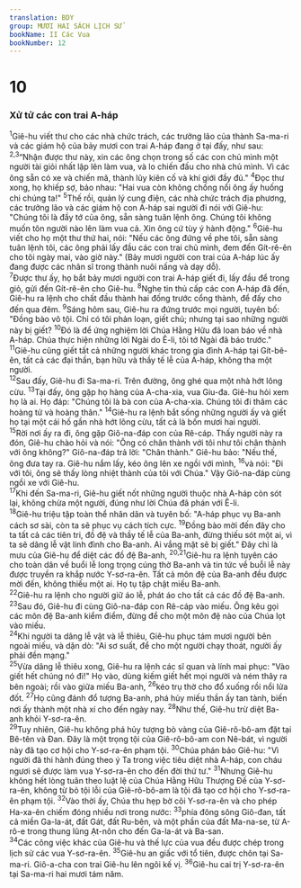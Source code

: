 ```yaml
---
translation: BDY
group: MƯƠI HAI SÁCH LỊCH SỬ
bookName: II Các Vua 
bookNumber: 12
---
```


<div class="title"><h1>10</h1><h3>Xử tử các con trai A-háp</h3></div>
<span class="verse 2vua_10_1"><sup>1</sup>Giê-hu viết thư cho các nhà chức trách, các trưởng lão của thành Sa-ma-ri và các giám hộ của bảy mươi con trai A-háp đang ở tại đấy, như sau: </span>
<span class="verse 2vua_10_2 2vua_10_3"><sup>2,3</sup>“Nhận được thư này, xin các ông chọn trong số các con chủ mình một người tài giỏi nhất lập lên làm vua, và lo chiến đấu cho nhà chủ mình. Vì các ông sẵn có xe và chiến mã, thành lũy kiên cố và khí giới đầy đủ.&#34; </span>
<span class="verse 2vua_10_4"><sup>4</sup>Đọc thư xong, họ khiếp sợ, bảo nhau: &#34;Hai vua còn không chống nổi ông ấy huống chi chúng ta!&#34; </span>
<span class="verse 2vua_10_5"><sup>5</sup>Thế rồi, quản lý cung điện, các nhà chức trách địa phương, các trưởng lão và các giám hộ con A-háp sai người đi nói với Giê-hu: &#34;Chúng tôi là đầy tớ của ông, sẵn sàng tuân lệnh ông. Chúng tôi không muốn tôn người nào lên làm vua cả. Xin ông cứ tùy ý hành động.&#34; </span>
<span class="verse 2vua_10_6"><sup>6</sup>Giê-hu viết cho họ một thư thứ hai, nói: &#34;Nếu các ông đứng về phe tôi, sẵn sàng tuân lệnh tôi, các ông phải lấy đầu các con trai chủ mình, đem đến Gít-rê-ên cho tôi ngày mai, vào giờ này.&#34; (Bảy mươi người con trai của A-háp lúc ấy đang được các nhân sĩ trong thành nuôi nấng và dạy dỗ).<br/></span>
<span class="verse 2vua_10_7"><sup>7</sup>Được thư ấy, họ bắt bảy mươi người con trai A-háp giết đi, lấy đầu để trong giỏ, gửi đến Gít-rê-ên cho Giê-hu. </span>
<span class="verse 2vua_10_8"><sup>8</sup>Nghe tin thủ cấp các con A-háp đã đến, Giê-hu ra lệnh cho chất đầu thành hai đống trước cổng thành, để đấy cho đến qua đêm. </span>
<span class="verse 2vua_10_9"><sup>9</sup>Sáng hôm sau, Giê-hu ra đứng trước mọi người, tuyên bố: &#34;Đồng bào vô tội. Chỉ có tôi phản loạn, giết chủ; nhưng tại sao những người này bị giết? </span>
<span class="verse 2vua_10_10"><sup>10</sup>Đó là để ứng nghiệm lời Chúa Hằng Hữu đã loan báo về nhà A-háp. Chúa thực hiện những lời Ngài do Ê-li, tôi tớ Ngài đã báo trước.&#34;<br/></span>
<span class="verse 2vua_10_11"><sup>11</sup>Giê-hu cũng giết tất cả những người khác trong gia đình A-háp tại Gít-bê-ên, tất cả các đại thần, bạn hữu và thầy tế lễ của A-háp, không tha một người.<br/></span>
<span class="verse 2vua_10_12"><sup>12</sup>Sau đấy, Giê-hu đi Sa-ma-ri. Trên đường, ông ghé qua một nhà hớt lông cừu. </span>
<span class="verse 2vua_10_13"><sup>13</sup>Tại đấy, ông gặp họ hàng của A-cha-xia, vua Giu-đa. Giê-hu hỏi xem họ là ai. Họ đáp: &#34;Chúng tôi là bà con của A-cha-xia. Chúng tôi đi thăm các hoàng tử và hoàng thân.&#34; </span>
<span class="verse 2vua_10_14"><sup>14</sup>Giê-hu ra lệnh bắt sống những người ấy và giết họ tại một cái hố gần nhà hớt lông cừu, tất cả là bốn mươi hai người.<br/></span>
<span class="verse 2vua_10_15"><sup>15</sup>Rời nơi ấy ra đi, ông gặp Giô-na-đáp con của Rê-cáp. Thấy người này ra đón, Giê-hu chào hỏi và nói: &#34;Ông có chân thành với tôi như tôi chân thành với ông không?&#34; Giô-na-đáp trả lời: &#34;Chân thành.&#34; Giê-hu bảo: &#34;Nếu thế, ông đưa tay ra. Giê-hu nắm lấy, kéo ông lên xe ngồi với mình, </span>
<span class="verse 2vua_10_16"><sup>16</sup>và nói: &#34;Đi với tôi, ông sẽ thấy lòng nhiệt thành của tôi với Chúa.&#34; Vậy Giô-na-đáp cùng ngồi xe với Giê-hu.<br/></span>
<span class="verse 2vua_10_17"><sup>17</sup>Khi đến Sa-ma-ri, Giê-hu giết nốt những người thuộc nhà A-háp còn sót lại, không chừa một người, đúng như lời Chúa đã phán với Ê-li.<br/></span>
<span class="verse 2vua_10_18"><sup>18</sup>Giê-hu triệu tập toàn thể nhân dân và tuyên bố: &#34;A-háp phục vụ Ba-anh cách sơ sài, còn ta sẽ phục vụ cách tích cực. </span>
<span class="verse 2vua_10_19"><sup>19</sup>Đồng bào mời đến đây cho ta tất cả các tiên tri, đồ đệ và thầy tế lễ của Ba-anh, đừng thiếu sót một ai, vì ta sẽ dâng lễ vật linh đình cho Ba-anh. Ai vắng mặt sẽ bị giết.&#34; Đây chỉ là mưu của Giê-hu để diệt các đồ đệ Ba-anh, </span>
<span class="verse 2vua_10_20 2vua_10_21"><sup>20,21</sup>Giê-hu ra lệnh tuyên cáo cho toàn dân về buổi lễ long trọng cúng thờ Ba-anh và tin tức về buỗi lễ này được truyền ra khắp nước Y-sơ-ra-ên. Tất cả môn đệ của Ba-anh đều được mời đến, không thiếu một ai. Họ tụ tập chật miếu Ba-anh.<br/></span>
<span class="verse 2vua_10_22"><sup>22</sup>Giê-hu ra lệnh cho người giữ áo lễ, phát áo cho tất cả các đồ đệ Ba-anh.<br/></span>
<span class="verse 2vua_10_23"><sup>23</sup>Sau đó, Giê-hu đi cùng Giô-na-đáp con Rê-cáp vào miếu. Ông kêu gọi các môn đệ Ba-anh kiểm điểm, đừng để cho một môn đệ nào của Chúa lọt vào miếu.<br/></span>
<span class="verse 2vua_10_24"><sup>24</sup>Khi người ta dâng lễ vật và lễ thiêu, Giê-hu phục tám mươi người bên ngoài miếu, và dặn dò: &#34;Ai sơ suất, để cho một người chạy thoát, người ấy phải đền mạng.&#34;<br/></span>
<span class="verse 2vua_10_25"><sup>25</sup>Vừa dâng lễ thiêu xong, Giê-hu ra lệnh các sĩ quan và lính mai phục: &#34;Vào giết hết chúng nó đi!&#34; Họ vào, dùng kiếm giết hết mọi người và ném thây ra bên ngoài; rồi vào giữa miếu Ba-anh, </span>
<span class="verse 2vua_10_26"><sup>26</sup>kéo trụ thờ cho đổ xuống rồi nổi lửa đốt. </span>
<span class="verse 2vua_10_27"><sup>27</sup>Họ cũng đánh đổ tượng Ba-anh, phá hủy miếu thần ấy tan tành, biến nơi ấy thành một nhà xí cho đến ngày nay. </span>
<span class="verse 2vua_10_28"><sup>28</sup>Như thế, Giê-hu trừ diệt Ba-anh khỏi Y-sơ-ra-ên.<br/></span>
<span class="verse 2vua_10_29"><sup>29</sup>Tuy nhiên, Giê-hu không phá hủy tượng bò vàng của Giê-rô-bô-am đặt tại Bê-tên và Đan. Đây là một trọng tội của Giê-rô-bô-am con Nê-bát, vì người này đã tạo cơ hội cho Y-sơ-ra-ên phạm tội. </span>
<span class="verse 2vua_10_30"><sup>30</sup>Chúa phán bảo Giê-hu: &#34;Vì người đã thi hành đúng theo ý Ta trong việc tiêu diệt nhà A-háp, con cháu ngươi sẽ được làm vua Y-sơ-ra-ên cho đến đời thứ tư.&#34; </span>
<span class="verse 2vua_10_31"><sup>31</sup>Nhưng Giê-hu không hết lòng tuân theo luật lệ của Chúa Hằng Hữu Thượng Đế của Y-sơ-ra-ên, không từ bỏ tội lỗi của Giê-rô-bô-am là tội đã tạo cơ hội cho Y-sơ-ra-ên phạm tội. </span>
<span class="verse 2vua_10_32"><sup>32</sup>Vào thời ấy, Chúa thu hẹp bờ cõi Y-sơ-ra-ên và cho phép Ha-xa-ên chiếm đóng nhiều nơi trong nước: </span>
<span class="verse 2vua_10_33"><sup>33</sup>phía đông sông Giô-đan, tất cả miền Ga-la-át, đất Gát, đất Ru-bên, và một phần của đất Ma-na-se, từ A-rô-e trong thung lũng Ạt-nôn cho đến Ga-la-át và Ba-san.<br/></span>
<span class="verse 2vua_10_34"><sup>34</sup>Các công việc khác của Giê-hu và thế lực của vua đều được chép trong lịch sử các vua Y-sơ-ra-ên. </span>
<span class="verse 2vua_10_35"><sup>35</sup>Giê-hu an giấc với tổ tiên, được chôn tại Sa-ma-ri. Giô-a-cha con trai Giê-hu lên ngôi kế vị. </span>
<span class="verse 2vua_10_36"><sup>36</sup>Giê-hu cai trị Y-sơ-ra-ên tại Sa-ma-ri hai mươi tám năm.</span>
